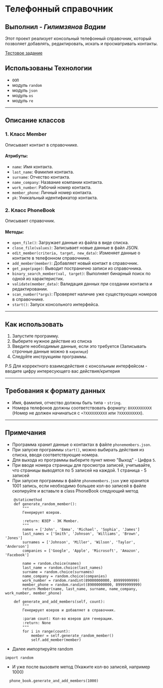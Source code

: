 # Телефонный справочник
## Выполнил - *Гилимзянов Вадим*


Этот проект реализует консольный телефонный справочник, который позволяет добавлять, редактировать, искать и просматривать контакты.

[Тестовое задание](https://docs.google.com/document/d/1dIH7lY05hNLSluZgOYsRyTrvLmyz4CnNEtJFFXBbS-c/edit)

## Использованы Технологии
- `ООП`
- модуль `random`
- модуль `json`
- модуль `os`
- модуль `re`





---

## Описание классов

### 1. Класс Member

Описывает контакт в справочнике.

#### Атрибуты:
- `name`: Имя контакта.
- `last_name`: Фамилия контакта.
- `surname`: Отчество контакта.
- `name_company`: Название компании контакта.
- `work_number`: Рабочий номер контакта.
- `member_phone`: Личный номер контакта.
- `pk`: Уникальный идентификатор контакта.

### 2. Класс PhoneBook

Описывает справочник.

#### Методы:
- `open_file()`: Загружает данные из файла в виде списка.
- `close_file(values)`: Записывает новые данные в файл JSON.
- `edit_member(criteria, target, new_data)`: Изменяет данные о контакте в телефонном справочнике.
- `add_member(member)`: Добавляет новый контакт в справочник.
- `get_page(page)`: Выводит постранично записи из справочника.
- `binary_search_member(val, target)`: Выполняет бинарный поиск по одной из характеристик.
- `validate(member_data)`: Валидация данных при создании контакта и редактировании.
- `scan_number(*args)`: Проверяет наличие уже существующих номеров в справочнике.
- `start()`: Запуск консольного интерфейса.

---

## Как использовать

1. Запустите программу.
2. Выберите нужное действие из списка
3. Введите необходимые данные, если это требуется (Записывать строчные данные можно в `кирилице`) 
4. Следуйте инструкциям программы.

P.S  Для корректного взаимодействия с консольным интерфейсом - вводите цифру интересующего вас действия/критерия

---

## Требования к формату данных

- Имя, фамилия, отчество должны быть типа - `string`.
- Номера телефонов должны соответствовать формату: `8XXXXXXXXXX` (Номер не должен начинаться с `+7ХХХХХХХХХХ` или `7ХХХХХХХХХХ`).



---

## Примечания

- Программа хранит данные о контактах в файле `phonemembers.json`.
- При запуске программы `start()`, можно выбирать действия из списка, вводя соответствующие номера.
- Для выхода из программы выберите пункт меню "Выход" - Цифра `5`.
- При вводе номера страницы для просмотра записей, учитывайте, что страницы выводятся по 5 записей на каждой. 1 страница - 5 записей
- При запуске программы в файле `phonemembers.json` уже хранится 1001 запись, если необходимо большее кол-во записей в файле скопируйте и вставьте в class PhoneBook следующий метод
```
    @staticmethod
    def generate_random_member():
        """
        Генерирует юзеров.

        :return: ЮЗЕР - ЭК Member.
        """
        names = ['John', 'Emma', 'Michael', 'Sophia', 'James']
        last_names = ['Smith', 'Johnson', 'Williams', 'Brown', 'Jones']
        surnames = ['Johnson', 'Miller', 'Wilson', 'Taylor', 'Anderson']
        companies = ['Google', 'Apple', 'Microsoft', 'Amazon', 'Facebook']

        name = random.choice(names)
        last_name = random.choice(last_names)
        surname = random.choice(surnames)
        name_company = random.choice(companies)
        work_number = random.randint(89000000000, 89999999999)
        member_phone = random.randint(89000000000, 89999999999)
        return Member(name, last_name, surname, name_company, work_number, member_phone)

    def generate_and_add_members(self, count):
        """
        Генерирует юзеров и добавляет в справочник.

        :param count: Кол-во юзеров для генерации.
        :return: None
        """
        for i in range(count):
            member = self.generate_random_member()
            self.add_member(member)
```
- Далее импортируйте random
```
import random
```
- И уже после вызовите метод (Укажите кол-во записей, например 1000)
```
  phone_book.generate_and_add_members(1000)
```











